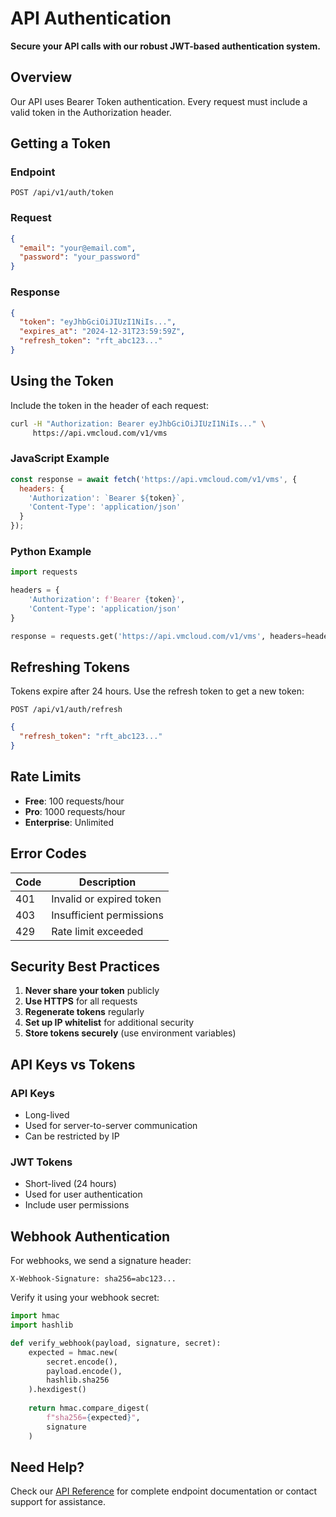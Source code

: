 # API Authentication

**Secure your API calls with our robust JWT-based authentication system.**

## Overview

Our API uses Bearer Token authentication. Every request must include a valid token in the Authorization header.

## Getting a Token

### Endpoint
```
POST /api/v1/auth/token
```

### Request
```json
{
  "email": "your@email.com",
  "password": "your_password"
}
```

### Response
```json
{
  "token": "eyJhbGciOiJIUzI1NiIs...",
  "expires_at": "2024-12-31T23:59:59Z",
  "refresh_token": "rft_abc123..."
}
```

## Using the Token

Include the token in the header of each request:

```bash
curl -H "Authorization: Bearer eyJhbGciOiJIUzI1NiIs..." \
     https://api.vmcloud.com/v1/vms
```

### JavaScript Example
```javascript
const response = await fetch('https://api.vmcloud.com/v1/vms', {
  headers: {
    'Authorization': `Bearer ${token}`,
    'Content-Type': 'application/json'
  }
});
```

### Python Example
```python
import requests

headers = {
    'Authorization': f'Bearer {token}',
    'Content-Type': 'application/json'
}

response = requests.get('https://api.vmcloud.com/v1/vms', headers=headers)
```

## Refreshing Tokens

Tokens expire after 24 hours. Use the refresh token to get a new token:

```
POST /api/v1/auth/refresh
```

```json
{
  "refresh_token": "rft_abc123..."
}
```

## Rate Limits

- **Free**: 100 requests/hour
- **Pro**: 1000 requests/hour
- **Enterprise**: Unlimited

## Error Codes

| Code | Description |
|------|-------------|
| 401 | Invalid or expired token |
| 403 | Insufficient permissions |
| 429 | Rate limit exceeded |

## Security Best Practices

1. **Never share your token** publicly
2. **Use HTTPS** for all requests
3. **Regenerate tokens** regularly
4. **Set up IP whitelist** for additional security
5. **Store tokens securely** (use environment variables)

## API Keys vs Tokens

### API Keys
- Long-lived
- Used for server-to-server communication
- Can be restricted by IP

### JWT Tokens
- Short-lived (24 hours)
- Used for user authentication
- Include user permissions

## Webhook Authentication

For webhooks, we send a signature header:

```
X-Webhook-Signature: sha256=abc123...
```

Verify it using your webhook secret:

```python
import hmac
import hashlib

def verify_webhook(payload, signature, secret):
    expected = hmac.new(
        secret.encode(),
        payload.encode(),
        hashlib.sha256
    ).hexdigest()
    
    return hmac.compare_digest(
        f"sha256={expected}",
        signature
    )
```

## Need Help?

Check our [API Reference](/docs/api-reference) for complete endpoint documentation or contact support for assistance.